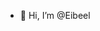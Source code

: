 - 👋 Hi, I’m @Eibeel

<!---
Eibeel/Eibeel is a ✨ special ✨ repository because its `README.md` (this file) appears on your GitHub profile.
You can click the Preview link to take a look at your changes.
--->
